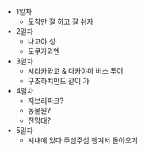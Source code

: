 - 1일차
	- 도착만 잘 하고 잘 쉬자
- 2일차
	- 나고야 성
	- 도쿠가와엔
- 3일차
	- 시라카와고 & 다카야마 버스 투어
	- 구조하치만도 같이 가
- 4일차
	- 지브리파크?
	- 동물원?
	- 전망대?
- 5일차
	- 시내에 있다 주섬주섬 챙겨서 돌아오기